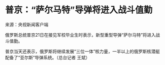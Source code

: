 

# 普京：“萨尔马特”导弹将进入战斗值勤

来源：央视新闻客户端

俄罗斯总统普京21日在接见军校毕业生时表示，新型重型导弹“萨尔马特”将进入战斗值勤。

普京当天还表示，俄罗斯将继续发展“三位一体”核力量，一半以上的俄罗斯核潜艇配备了“亚尔斯”导弹系统。（总台记者 王斌）

